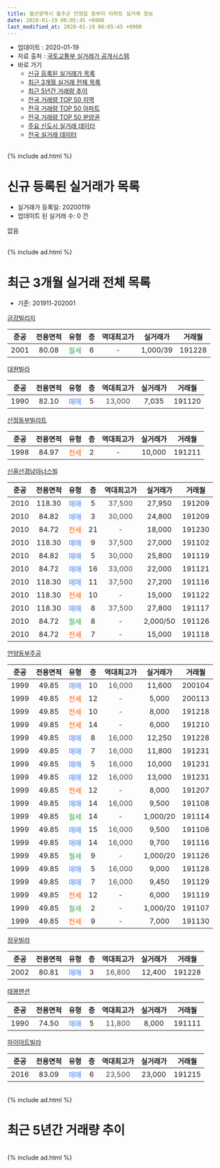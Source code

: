 ```yaml
---
title: 울산광역시 울주군 언양읍 동부리 아파트 실거래 정보
date: 2020-01-19 06:05:45 +0900
last_modified_at: 2020-01-19 06:05:45 +0900
---
```


* 업데이트 : 2020-01-19
* 자료 출처 : [국토교통부 실거래가 공개시스템](http://rt.molit.go.kr)
* 바로 가기
    * [신규 등록된 실거래가 목록](#신규-등록된-실거래가-목록)
    * [최근 3개월 실거래 전체 목록](#최근-3개월-실거래-전체-목록)
    * [최근 5년간 거래량 추이](#최근-5년간-거래량-추이)
    * [전국 거래량 TOP 50 지역](https://apt-info.github.io/apt-trade-info/최근-3개월-전국에서-가장-거래가-많이-발생한-지역)
    * [전국 거래량 TOP 50 아파트](https://apt-info.github.io/apt-trade-info/최근-3개월-전국에서-가장-거래가-많이-발생한-아파트)
    * [전국 거래량 TOP 50 분양권](https://apt-info.github.io/apt-trade-info/최근-3개월-전국에서-가장-거래가-많이-발생한-분양권)
    * [주요 신도시 실거래 데이터](https://apt-info.github.io/apt-trade-info/주요-신도시)
    * [전국 실거래 데이터](https://apt-info.github.io/apt-trade-info/전국)
<br>
{% include ad.html %}
<br>

# 신규 등록된 실거래가 목록
* 실거래가 등록일: 20200119
* 업데이트 된 실거래 수: 0 건

없음

<br>
{% include ad.html %}
<br>

# 최근 3개월 실거래 전체 목록
* 기준: 201911-202001


[금강빌리지](https://search.naver.com/search.naver?query=%EC%9A%B8%EC%82%B0%EA%B4%91%EC%97%AD%EC%8B%9C+%EC%9A%B8%EC%A3%BC%EA%B5%B0+%EC%96%B8%EC%96%91%EC%9D%8D+%EB%8F%99%EB%B6%80%EB%A6%AC+%EA%B8%88%EA%B0%95%EB%B9%8C%EB%A6%AC%EC%A7%80)

|준공|전용면적|유형|층|역대최고가|실거래가|거래월|
|:---:|:---:|:---:|:---:|:---:|:---:|:---:|
|2001|80.08|<span style="color:#34a853">월세</span>|6|<span style="color:#444444">-</span>|1,000/39|191228|

[대원빌라](https://search.naver.com/search.naver?query=%EC%9A%B8%EC%82%B0%EA%B4%91%EC%97%AD%EC%8B%9C+%EC%9A%B8%EC%A3%BC%EA%B5%B0+%EC%96%B8%EC%96%91%EC%9D%8D+%EB%8F%99%EB%B6%80%EB%A6%AC+%EB%8C%80%EC%9B%90%EB%B9%8C%EB%9D%BC)

|준공|전용면적|유형|층|역대최고가|실거래가|거래월|
|:---:|:---:|:---:|:---:|:---:|:---:|:---:|
|1990|82.10|<span style="color:#4285f3">매매</span>|5|<span style="color:#444444">13,000</span>|7,035|191120|

[산정동부빌라트](https://search.naver.com/search.naver?query=%EC%9A%B8%EC%82%B0%EA%B4%91%EC%97%AD%EC%8B%9C+%EC%9A%B8%EC%A3%BC%EA%B5%B0+%EC%96%B8%EC%96%91%EC%9D%8D+%EB%8F%99%EB%B6%80%EB%A6%AC+%EC%82%B0%EC%A0%95%EB%8F%99%EB%B6%80%EB%B9%8C%EB%9D%BC%ED%8A%B8)

|준공|전용면적|유형|층|역대최고가|실거래가|거래월|
|:---:|:---:|:---:|:---:|:---:|:---:|:---:|
|1998|84.97|<span style="color:#ff5a00">전세</span>|2|<span style="color:#444444">-</span>|10,000|191211|

[신울산경남아너스빌](https://search.naver.com/search.naver?query=%EC%9A%B8%EC%82%B0%EA%B4%91%EC%97%AD%EC%8B%9C+%EC%9A%B8%EC%A3%BC%EA%B5%B0+%EC%96%B8%EC%96%91%EC%9D%8D+%EB%8F%99%EB%B6%80%EB%A6%AC+%EC%8B%A0%EC%9A%B8%EC%82%B0%EA%B2%BD%EB%82%A8%EC%95%84%EB%84%88%EC%8A%A4%EB%B9%8C)

|준공|전용면적|유형|층|역대최고가|실거래가|거래월|
|:---:|:---:|:---:|:---:|:---:|:---:|:---:|
|2010|118.30|<span style="color:#4285f3">매매</span>|5|<span style="color:#444444">37,500</span>|27,950|191209|
|2010|84.82|<span style="color:#4285f3">매매</span>|3|<span style="color:#444444">30,000</span>|24,800|191209|
|2010|84.72|<span style="color:#ff5a00">전세</span>|21|<span style="color:#444444">-</span>|18,000|191230|
|2010|118.30|<span style="color:#4285f3">매매</span>|9|<span style="color:#444444">37,500</span>|27,000|191102|
|2010|84.82|<span style="color:#4285f3">매매</span>|5|<span style="color:#444444">30,000</span>|25,800|191119|
|2010|84.72|<span style="color:#4285f3">매매</span>|16|<span style="color:#444444">33,000</span>|22,000|191121|
|2010|118.30|<span style="color:#4285f3">매매</span>|11|<span style="color:#444444">37,500</span>|27,200|191116|
|2010|118.30|<span style="color:#ff5a00">전세</span>|10|<span style="color:#444444">-</span>|15,000|191122|
|2010|118.30|<span style="color:#4285f3">매매</span>|8|<span style="color:#444444">37,500</span>|27,800|191117|
|2010|84.72|<span style="color:#34a853">월세</span>|8|<span style="color:#444444">-</span>|2,000/50|191126|
|2010|84.72|<span style="color:#ff5a00">전세</span>|7|<span style="color:#444444">-</span>|15,000|191118|

[언양동부주공](https://search.naver.com/search.naver?query=%EC%9A%B8%EC%82%B0%EA%B4%91%EC%97%AD%EC%8B%9C+%EC%9A%B8%EC%A3%BC%EA%B5%B0+%EC%96%B8%EC%96%91%EC%9D%8D+%EB%8F%99%EB%B6%80%EB%A6%AC+%EC%96%B8%EC%96%91%EB%8F%99%EB%B6%80%EC%A3%BC%EA%B3%B5)

|준공|전용면적|유형|층|역대최고가|실거래가|거래월|
|:---:|:---:|:---:|:---:|:---:|:---:|:---:|
|1999|49.85|<span style="color:#4285f3">매매</span>|10|<span style="color:#444444">16,000</span>|11,600|200104|
|1999|49.85|<span style="color:#ff5a00">전세</span>|12|<span style="color:#444444">-</span>|5,000|200113|
|1999|49.85|<span style="color:#ff5a00">전세</span>|10|<span style="color:#444444">-</span>|8,000|191218|
|1999|49.85|<span style="color:#ff5a00">전세</span>|14|<span style="color:#444444">-</span>|6,000|191210|
|1999|49.85|<span style="color:#4285f3">매매</span>|8|<span style="color:#444444">16,000</span>|12,250|191228|
|1999|49.85|<span style="color:#4285f3">매매</span>|7|<span style="color:#444444">16,000</span>|11,800|191231|
|1999|49.85|<span style="color:#4285f3">매매</span>|5|<span style="color:#444444">16,000</span>|10,000|191231|
|1999|49.85|<span style="color:#4285f3">매매</span>|12|<span style="color:#444444">16,000</span>|13,000|191231|
|1999|49.85|<span style="color:#ff5a00">전세</span>|12|<span style="color:#444444">-</span>|8,000|191207|
|1999|49.85|<span style="color:#4285f3">매매</span>|14|<span style="color:#444444">16,000</span>|9,500|191108|
|1999|49.85|<span style="color:#34a853">월세</span>|14|<span style="color:#444444">-</span>|1,000/20|191114|
|1999|49.85|<span style="color:#4285f3">매매</span>|15|<span style="color:#444444">16,000</span>|9,500|191108|
|1999|49.85|<span style="color:#4285f3">매매</span>|14|<span style="color:#444444">16,000</span>|9,700|191116|
|1999|49.85|<span style="color:#34a853">월세</span>|9|<span style="color:#444444">-</span>|1,000/20|191126|
|1999|49.85|<span style="color:#4285f3">매매</span>|5|<span style="color:#444444">16,000</span>|9,000|191128|
|1999|49.85|<span style="color:#4285f3">매매</span>|7|<span style="color:#444444">16,000</span>|9,450|191129|
|1999|49.85|<span style="color:#ff5a00">전세</span>|12|<span style="color:#444444">-</span>|6,000|191119|
|1999|49.85|<span style="color:#34a853">월세</span>|2|<span style="color:#444444">-</span>|1,000/20|191107|
|1999|49.85|<span style="color:#ff5a00">전세</span>|9|<span style="color:#444444">-</span>|7,000|191130|

[정우빌라](https://search.naver.com/search.naver?query=%EC%9A%B8%EC%82%B0%EA%B4%91%EC%97%AD%EC%8B%9C+%EC%9A%B8%EC%A3%BC%EA%B5%B0+%EC%96%B8%EC%96%91%EC%9D%8D+%EB%8F%99%EB%B6%80%EB%A6%AC+%EC%A0%95%EC%9A%B0%EB%B9%8C%EB%9D%BC)

|준공|전용면적|유형|층|역대최고가|실거래가|거래월|
|:---:|:---:|:---:|:---:|:---:|:---:|:---:|
|2002|80.81|<span style="color:#4285f3">매매</span>|3|<span style="color:#444444">16,800</span>|12,400|191228|

[태봉맨션](https://search.naver.com/search.naver?query=%EC%9A%B8%EC%82%B0%EA%B4%91%EC%97%AD%EC%8B%9C+%EC%9A%B8%EC%A3%BC%EA%B5%B0+%EC%96%B8%EC%96%91%EC%9D%8D+%EB%8F%99%EB%B6%80%EB%A6%AC+%ED%83%9C%EB%B4%89%EB%A7%A8%EC%85%98)

|준공|전용면적|유형|층|역대최고가|실거래가|거래월|
|:---:|:---:|:---:|:---:|:---:|:---:|:---:|
|1990|74.50|<span style="color:#4285f3">매매</span>|5|<span style="color:#444444">11,800</span>|8,000|191111|

[하이야트빌라](https://search.naver.com/search.naver?query=%EC%9A%B8%EC%82%B0%EA%B4%91%EC%97%AD%EC%8B%9C+%EC%9A%B8%EC%A3%BC%EA%B5%B0+%EC%96%B8%EC%96%91%EC%9D%8D+%EB%8F%99%EB%B6%80%EB%A6%AC+%ED%95%98%EC%9D%B4%EC%95%BC%ED%8A%B8%EB%B9%8C%EB%9D%BC)

|준공|전용면적|유형|층|역대최고가|실거래가|거래월|
|:---:|:---:|:---:|:---:|:---:|:---:|:---:|
|2016|83.09|<span style="color:#4285f3">매매</span>|6|<span style="color:#444444">23,500</span>|23,000|191215|


<br>
{% include ad.html %}
<br>

# 최근 5년간 거래량 추이


<div style="width:100%;">
    <canvas id="deal_progress" height="200"></canvas>
</div>

<script>
new Chart(document.getElementById("deal_progress"), {
    type: 'line',
    data: {
        labels: ['201501','201502','201503','201504','201505','201506','201507','201508','201509','201510','201511','201512','201601','201602','201603','201604','201605','201606','201607','201608','201609','201610','201611','201612','201701','201702','201703','201704','201705','201706','201707','201708','201709','201710','201711','201712','201801','201802','201803','201804','201805','201806','201807','201808','201809','201810','201811','201812','201901','201902','201903','201904','201905','201906','201907','201908','201909','201910','201911','201912','202001'],
        datasets: [{
            label: '매매',
            pointRadius: 1,
            data: [13, 10, 15, 14, 18, 12, 17, 4, 16, 22, 15, 15, 8, 16, 14, 11, 11, 9, 7, 6, 7, 17, 15, 6, 8, 9, 19, 7, 7, 10, 3, 1, 10, 4, 6, 2, 4, 8, 7, 9, 2, 5, 3, 5, 4, 5, 7, 4, 9, 3, 8, 2, 2, 5, 4, 6, 8, 15, 12, 8, 1],
            borderColor: "rgba(255, 201, 14, 1)",
            backgroundColor: "rgba(255, 201, 14, 0.5)",
            fill: false,
            lineTension: 0
        },{
            label: '전월세',
            pointRadius: 1,
            data: [8, 7, 9, 7, 6, 8, 5, 4, 8, 14, 9, 9, 6, 11, 11, 7, 6, 6, 5, 5, 4, 11, 8, 8, 8, 6, 6, 7, 6, 3, 7, 4, 3, 4, 7, 7, 3, 6, 4, 4, 5, 4, 3, 6, 4, 3, 3, 6, 4, 5, 4, 6, 7, 10, 4, 6, 7, 5, 8, 6, 1],
            borderColor: "rgba(0, 141, 185, 1)",
            backgroundColor: "rgba(0, 141, 185, 0.5)",
            fill: false,
            lineTension: 0
        }
        ]
    },
    options: {
        responsive: true,
        title: {
            display: false
        },
        tooltips: {
            mode: 'index',
            intersect: false
        },
        hover: {
            mode: 'nearest',
            intersect: true
        },
        scales: {
            xAxes: [{
                display: true,
                scaleLabel: {
                    display: true,
                    labelString: '년/월'
                }
            }],
            yAxes: [{
                display: true,
                ticks: {
                    suggestedMin: 0,
                },
                scaleLabel: {
                    display: true,
                    labelString: '실거래 수'
                }
            }]
        }
    }
});

</script>


<br>
{% include ad.html %}
<br>

